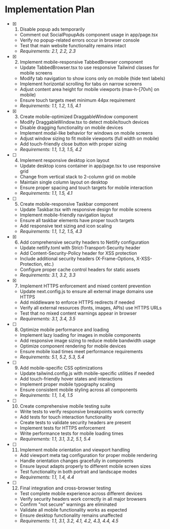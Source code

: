 # Implementation Plan

- [x] 1. Disable popup ads temporarily





  - Comment out SocialPopupAds component usage in app/page.tsx
  - Verify no popup-related errors occur in browser console
  - Test that main website functionality remains intact
  - _Requirements: 2.1, 2.2, 2.3_

- [x] 2. Implement mobile-responsive TabbedBrowser component





  - Update TabbedBrowser.tsx to use responsive Tailwind classes for mobile screens
  - Modify tab navigation to show icons only on mobile (hide text labels)
  - Implement horizontal scrolling for tabs on narrow screens
  - Adjust content area height for mobile viewports (max-h-[70vh] on mobile)
  - Ensure touch targets meet minimum 44px requirement
  - _Requirements: 1.1, 1.2, 1.5, 4.1_

- [x] 3. Create mobile-optimized DraggableWindow component





  - Modify DraggableWindow.tsx to detect mobile/touch devices
  - Disable dragging functionality on mobile devices
  - Implement modal-like behavior for windows on mobile screens
  - Adjust window sizing to fit mobile viewports (full width on mobile)
  - Add touch-friendly close button with proper sizing
  - _Requirements: 1.1, 1.3, 1.5, 4.2_

- [ ] 4. Implement responsive desktop icon layout
  - Update desktop icons container in app/page.tsx to use responsive grid
  - Change from vertical stack to 2-column grid on mobile
  - Maintain single column layout on desktop
  - Ensure proper spacing and touch targets for mobile interaction
  - _Requirements: 1.1, 1.5, 4.1_

- [ ] 5. Create mobile-responsive Taskbar component
  - Update Taskbar.tsx with responsive design for mobile screens
  - Implement mobile-friendly navigation layout
  - Ensure all taskbar elements have proper touch targets
  - Add responsive text sizing and icon scaling
  - _Requirements: 1.1, 1.2, 1.5, 4.3_

- [x] 6. Add comprehensive security headers to Netlify configuration





  - Update netlify.toml with Strict-Transport-Security header
  - Add Content-Security-Policy header for XSS protection
  - Include additional security headers (X-Frame-Options, X-XSS-Protection, etc.)
  - Configure proper cache control headers for static assets
  - _Requirements: 3.1, 3.2, 3.3_

- [x] 7. Implement HTTPS enforcement and mixed content prevention





  - Update next.config.js to ensure all external image domains use HTTPS
  - Add middleware to enforce HTTPS redirects if needed
  - Verify all external resources (fonts, images, APIs) use HTTPS URLs
  - Test that no mixed content warnings appear in browser
  - _Requirements: 3.1, 3.4, 3.5_

- [ ] 8. Optimize mobile performance and loading
  - Implement lazy loading for images in mobile components
  - Add responsive image sizing to reduce mobile bandwidth usage
  - Optimize component rendering for mobile devices
  - Ensure mobile load times meet performance requirements
  - _Requirements: 5.1, 5.2, 5.3, 5.4_

- [ ] 9. Add mobile-specific CSS optimizations
  - Update tailwind.config.js with mobile-specific utilities if needed
  - Add touch-friendly hover states and interactions
  - Implement proper mobile typography scaling
  - Ensure consistent mobile styling across all components
  - _Requirements: 1.1, 1.4, 1.5_

- [ ] 10. Create comprehensive mobile testing suite
  - Write tests to verify responsive breakpoints work correctly
  - Add tests for touch interaction functionality
  - Create tests to validate security headers are present
  - Implement tests for HTTPS enforcement
  - Write performance tests for mobile loading times
  - _Requirements: 1.1, 3.1, 3.2, 5.1, 5.4_

- [ ] 11. Implement mobile orientation and viewport handling
  - Add viewport meta tag configuration for proper mobile rendering
  - Handle orientation changes gracefully in components
  - Ensure layout adapts properly to different mobile screen sizes
  - Test functionality in both portrait and landscape modes
  - _Requirements: 1.1, 1.4, 4.4_

- [ ] 12. Final integration and cross-browser testing
  - Test complete mobile experience across different devices
  - Verify security headers work correctly in all major browsers
  - Confirm "not secure" warnings are eliminated
  - Validate all mobile functionality works as expected
  - Ensure desktop functionality remains unaffected
  - _Requirements: 1.1, 3.1, 3.2, 4.1, 4.2, 4.3, 4.4, 4.5_